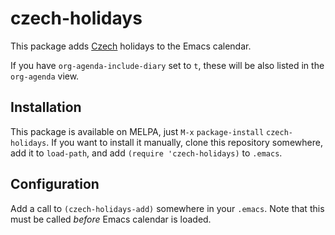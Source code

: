 # czech-holidays

This package adds [Czech](https://en.wikipedia.org/wiki/Czech_Republic) holidays to the Emacs calendar.

If you have `org-agenda-include-diary` set to `t`, these will be also listed in the `org-agenda` view.

## Installation

This package is available on MELPA, just `M-x` `package-install` `czech-holidays`. If you want to install it manually, clone this repository somewhere, add it to `load-path`, and add `(require 'czech-holidays)` to `.emacs`.

## Configuration

Add a call to `(czech-holidays-add)` somewhere in your `.emacs`. Note that this must be called *before* Emacs calendar is loaded.
